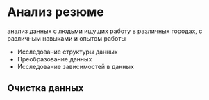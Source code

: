 # Анализ резюме
анализ данных с людьми ищущих работу в различных городах, с различным навыками и опытом работы

* Исследование структуры данных
* Преобразование данных
* Исследование зависимостей в данных
 
## Очистка данных


